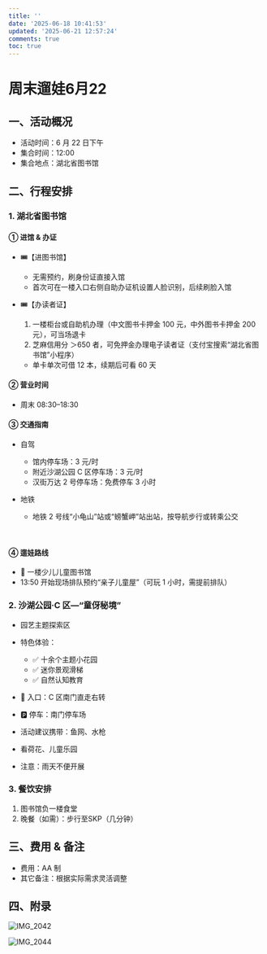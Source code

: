```yaml
---
title: ''
date: '2025-06-18 10:41:53'
updated: '2025-06-21 12:57:24'
comments: true
toc: true
---
```


# 周末遛娃6月22

## 一、活动概况

* 活动时间：6 月 22 日下午
* 集合时间：12:00
* 集合地点：湖北省图书馆

## 二、行程安排

### 1. 湖北省图书馆

#### ① 进馆 & 办证

* 🎟️【进图书馆】

  * 无需预约，刷身份证直接入馆
  * 首次可在一楼入口右侧自助办证机设置人脸识别，后续刷脸入馆
* 🎟️【办读者证】

  1. 一楼柜台或自助机办理（中文图书卡押金 100 元，中外图书卡押金 200 元），可当场退卡
  2. 芝麻信用分 ＞650 者，可免押金办理电子读者证（支付宝搜索“湖北省图书馆”小程序）

  * 单卡单次可借 12 本，续期后可看 60 天

#### ② 营业时间

* 周末 08:30–18:30

#### ③ 交通指南

* 自驾

  * 馆内停车场：3 元/时
  * 附近沙湖公园 C 区停车场：3 元/时
  * 汉街万达 2 号停车场：免费停车 3 小时
* 地铁

  * 地铁 2 号线“小龟山”站或“螃蟹岬”站出站，按导航步行或转乘公交

‍

#### ④ 遛娃路线

* 🌟 一楼少儿儿童图书馆
* 13:50 开始现场排队预约“亲子儿童屋”（可玩 1 小时，需提前排队）

### 2. 沙湖公园·C 区—“童伢秘境”

* 园艺主题探索区
* 特色体验：

  * ✅ 十余个主题小花园
  * ✅ 迷你景观滑梯
  * ✅ 自然认知教育
* 📍 入口：C 区南门直走右转
* 🅿️ 停车：南门停车场
* 活动建议携带：鱼网、水枪
* 看荷花、儿童乐园
* 注意：雨天不便开展

### 3. 餐饮安排

1. 图书馆负一楼食堂
2. 晚餐（如需）：步行至SKP（几分钟）

## 三、费用 & 备注

* 费用：AA 制
* 其它备注：根据实际需求灵活调整

## 四、附录

​![IMG_2042](assets/IMG_2042-20250621044510-i417pzb.jpeg)​

​![IMG_2044](assets/IMG_2044-20250621044809-1cy9dtk.jpeg)​

‍
